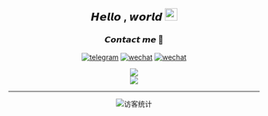 <!-- 你好啊~ -->
<h2 align="center">
  𝙃𝙚𝙡𝙡𝙤 , 𝙬𝙤𝙧𝙡𝙙
  <img src="https://media.giphy.com/media/hvRJCLFzcasrR4ia7z/giphy.gif" width="25px">
</h2>
<div>
  
<!-- 联系方式 -->
  <div align="center">
  
  ### 𝘾𝙤𝙣𝙩𝙖𝙘𝙩 𝙢𝙚 💬
  
  <a href="https://t.me/WeiMinal" target="_blank"><img alt="telegram" src="https://img.shields.io/badge/Telegram-5cf.svg?logo=telegram&logoColor=white"></a>
  <a href="https://github.com/WeiMinal/weiminal.github.io/blob/main/weiminal-wechat.jpg?raw=true" target="_blank"><img alt="wechat" src="https://img.shields.io/badge/Wechat-5fcd72.svg?logo=wechat&logoColor=white" /></a>
  <a href="https://space.bilibili.com/35606358/" target="_blank">
   <img alt="wechat" src="https://img.shields.io/badge/Bilibili-ff69b4.svg?logo=bilibili&logoColor=white" /></a>
  </div>
  
<!-- 仓库信息 -->
  <div align="center">
  <img src="https://github-readme-stats.vercel.app/api/top-langs/?username=WeiMinal&layout=compact&count_private=true&show_icons=true&text_color=718096&bg_color=00000000&hide_title=true&hide_border=true" /></div>
</div>
  <div align="center">
  <img src="https://github-readme-stats.vercel.app/api?username=WeiMinal&show_icons=true&text_color=718096&bg_color=00000000&hide_title=false&hide_border=true" />
</div>
  
*****

<div align="center"><img src="https://visitor-badge.glitch.me/badge?page_id=weiminal" alt="访客统计" /></div>

<!--
**WeiMinal/WeiMinal** is a ✨ _special_ ✨ repository because its `README.md` (this file) appears on your GitHub profile.

Here are some ideas to get you started:

- 🔭 I’m currently working on ...
- 🌱 I’m currently learning ...
- 👯 I’m looking to collaborate on ...
- 🤔 I’m looking for help with ...
- 💬 Ask me about ...
- 📫 How to reach me: ...
- 😄 Pronouns: ...
- ⚡ Fun fact: ...
-->
